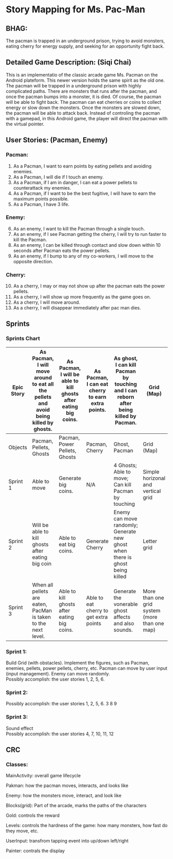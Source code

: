 # Story Mapping for Ms. Pac-Man

## BHAG: 
The pacman is trapped in an underground prison, trying to avoid monsters, eating cherry for energy supply, and seeking for an opportunity fight back.

## Detailed Game Description: (Siqi Chai)
This is an implementatio of the classic arcade game Ms. Pacman on the Android plateform. This newer version holds the same spirit as the old one.
The pacman will be trapped in a underground prison with highly complicated paths. There are monsters that runs after the pacman, and once the pacman
bumps into a monster, it is died. Of course, the pacman will be able to fight back. The pacman can eat cherries or coins to collect energy or slow down
the monsters. Once the monsters are slowed down, the pacman will be able to attack back. Instead of controling the pacman with a gamepad, in this Android
game, the player will direct the pacman with the virtual pointer. 


## User Stories: (Pacman, Enemy)
### Pacman: 
1) As a Pacman, I want to earn points by eating pellets and avoiding enemies. 
2) As a Pacman, I will die if I touch an enemy. 
3) As a Pacman, if I am in danger, I can eat a power pellets to counterattack my enemies.
4) As a Pacman, if I want to be the best fugitive, I will have to earn the maximum points possible.
5) As a Pacman, I have 3 life.

### Enemy:
6) As an enemy, I want to kill the Pacman through a single touch.
7) As an enemy, if I see Pacman getting the cherry, I will try to run faster to kill the Pacman.
8) As an enemy, I can be killed through contact and slow down within 10 seconds after Pacman eats the power pellets.
9) As an enemy, if I bump to any of my co-workers, I will move to the opposite direction.

### Cherry:
10) As a cherry, I may or may not show up after the pacman eats the power pellets.
11) As a cherry, I will show up more frequently as the game goes on.
12) As a cherry, I will move around.
13) As a cherry, I will disappear immediately after pac man dies.

## Sprints 
### Sprints Chart
Epic Story | As Pacman, I will move around to eat all the pellets and avoid being killed by ghosts.  | As Pacman, I will be able to kill ghosts after eating big coins. | As Pacman, I can eat cherry to earn extra points.  | As ghost, I can kill Pacman by touching and I can reborn after being killed by Pacman.  | Grid (Map) 
--- | --- | --- | --- | --- | ---
Objects | Pacman, Pellets, Ghosts | Pacman, Power Pellets, Ghosts | Pacman, Cherry | Ghost, Pacman | Grid (Map) 
Sprint 1 | Able to move | Generate big coins.  | N/A | 4 Ghosts; Able to move; Can kill Pacman by touching | Simple horizonal and vertical grid 
Sprint 2 | Will be able to kill ghosts after eating big coin | Able to eat big coins. | Generate Cherry | Enemy can move randomly; Generate new ghost when there is ghost being killed | Letter grid 
Sprint 3 | When all pellets are eaten, PacMan is taken to the next level. | Able to kill ghosts after eating big coins. | Able to eat cherry to get extra points | Generate the vonerable ghost affects and also sounds. | More than one grid system (more than one map) 

### Sprint 1: 
Build Grid (with obstacles). 
Implement the figures, such as Pacman, enemies, pellets, power pellets, cherry, etc.
Pacman can move by user input (input management).
Enemy can move randomly.  
Possibly accomplish: the user stories 1, 2, 5, 6.

### Sprint 2: 
Possibly accomplish: the user stories 1, 2, 5, 6. 3 8 9 

### Sprint 3: 
Sound effect  
Possibly accomplish: the user stories 4, 7, 10, 11, 12

## CRC 
### Classes: 
MainActivity: 	overall game lifecycle

Pakman:  		how the pacman moves, interacts, and looks like

Enemy:			how the monsters move, interact, and look like

Blocks(grid):	Part of the arcade, marks the paths of the characters

Gold:			controls the reward

Levels:			controls the hardness of the game: how many monsters, how fast do they move, etc.

UserInput:		transfrom tapping event into up/down left/right

Painter:		contrals the display
